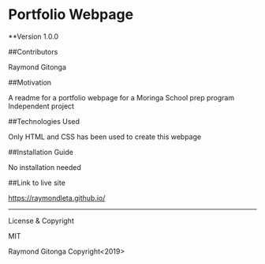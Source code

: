 # Portfolio Webpage

**Version 1.0.0


##Contributors

Raymond Gitonga


##Motivation

A readme for a portfolio webpage for a Moringa School prep program Independent project


##Technologies Used

Only HTML and CSS has been used to create this webpage


##Installation Guide

No installation needed


##Link to live site

https://raymondleta.github.io/


---

License & Copyright

MIT

Raymond Gitonga Copyright<2019>
